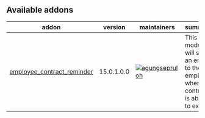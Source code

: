 [//]: # (addons)

Available addons
----------------
addon | version | maintainers | summary
--- | --- | --- | ---
[employee_contract_reminder](employee_contract_reminder/) | 15.0.1.0.0 | [![agungsepruloh](https://github.com/agungsepruloh.png?size=30px)](https://github.com/agungsepruloh) | This module will send an email to the employee when the contract is about to expire.

[//]: # (end addons)